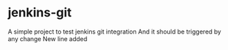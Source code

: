 # jenkins-git

A simple project to test jenkins git integration
And it should be triggered by any change 
New line added
